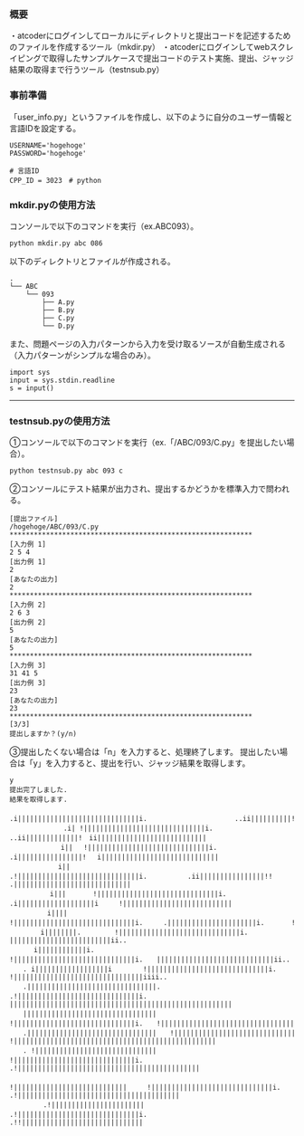 ### 概要

・atcoderにログインしてローカルにディレクトリと提出コードを記述するためのファイルを作成するツール（mkdir.py）
・atcoderにログインしてwebスクレイピングで取得したサンプルケースで提出コードのテスト実施、提出、ジャッジ結果の取得まで行うツール（testnsub.py）

### 事前準備

「user_info.py」というファイルを作成し、以下のように自分のユーザー情報と言語IDを設定する。

    USERNAME='hogehoge'
    PASSWORD='hogehoge'

    # 言語ID
    CPP_ID = 3023　# python
    
### mkdir.pyの使用方法


コンソールで以下のコマンドを実行（ex.ABC093）。


    python mkdir.py abc 086
以下のディレクトリとファイルが作成される。

    .
    └── ABC
        └── 093
            ├── A.py
            ├── B.py
            ├── C.py
            └── D.py



また、問題ページの入力パターンから入力を受け取るソースが自動生成される（入力パターンがシンプルな場合のみ）。

    import sys
    input = sys.stdin.readline
    s = input()


---

### testnsub.pyの使用方法

①コンソールで以下のコマンドを実行（ex.「/ABC/093/C.py」を提出したい場合）。


    python testnsub.py abc 093 c
    
②コンソールにテスト結果が出力され、提出するかどうかを標準入力で問われる。


    [提出ファイル]
    /hogehoge/ABC/093/C.py
    ************************************************************
    [入力例 1]
    2 5 4
    [出力例 1]
    2
    [あなたの出力]
    2
    ************************************************************
    [入力例 2]
    2 6 3
    [出力例 2]
    5
    [あなたの出力]
    5
    ************************************************************
    [入力例 3]
    31 41 5
    [出力例 3]
    23
    [あなたの出力]
    23
    ************************************************************
    [3/3]
    提出しますか？(y/n)

③提出したくない場合は「n」を入力すると、処理終了します。
提出したい場合は「y」を入力すると、提出を行い、ジャッジ結果を取得します。

    y
    提出完了しました.
    結果を取得します.
    　　　　　　　 　.i||||||||||||||||||||||||||||||i.　　　　　　　　　　　　　..ii||||||||||!!!!||||||||||||||||||||||||| 
    　　　　　　　　.i| !||||||||||||||||||||||||||||||i. 　　　　　　　　 　..ii|||||||||||||!　ii||||||||||||||||||||||||||| 
    　　　　　　　 i|| 　!||||||||||||||||||||||||||||||i. 　　　　　　　 .i||||||||||||||||!　 i||||||||||||||||||||||||||||| 
    　　　　　 　 i|| 　　.!||||||||||||||||||||||||||||||i.　　　　　　.ii||||||||||||||||!! 　 .||||||||||||||||||||||||||||| 
    　　　　　　i|||　　　　!||||||||||||||||||||||||||||||i.　　 　　.i|||||||||||||||||||i　　　!||||||||||||||||||||||||||| 
    　　　　　 i|||| 　　　 　!||||||||||||||||||||||||||||||i.　　　.||||||||||||||||||||||i.　　　　!||||||||||||||||||||||| 
    　　　　 i||||||||.　　　　　!||||||||||||||||||||||||||||||i.　　 |||||||||||||||||||||||||ii.. 
    　　　 i||||||||||||i. 　　　　 !||||||||||||||||||||||||||||||i.　　|||||||||||||||||||||||||||||ii.. 
    　　. i||||||||||||||||||i 　　　　!||||||||||||||||||||||||||||||i. 　 !||||||||||||||||||||||||||||||||iiii.. 
    　　.||||||||||||||||||||||||||||||||. .!||||||||||||||||||||||||||||||i.　　 ||||||||||||||||||||||||||||||||||||||||||||||||||||||| 
    　　||||||||||||||||||||||||||||||||| 　!||||||||||||||||||||||||||||||i.　　!||||||||||||||||||||||||||||||||||||||||||||||||||||| 
    　　.||||||||||||||||||||||||||||||||　　!||||||||||||||||||||||||||||||i. 　　!|||||||||||||||||||||||||||||||||||||||||||||||||| 
    　　. !|||||||||||||||||||||||||||||| 　　!||||||||||||||||||||||||||||||i. 　　　.!||||||||||||||||||||||||||||||||||||||||||||| 
    　　　 !||||||||||||||||||||||||||||　　　!||||||||||||||||||||||||||||||i. 　　　　 .!|||||||||||||||||||||||||||||||||||||||| 
    　　　　　.!||||||||||||||||||||||| 　　　.!||||||||||||||||||||||||||||||i. 　　　　　　　.!!|||||||||||||||||||||||||||||| 
